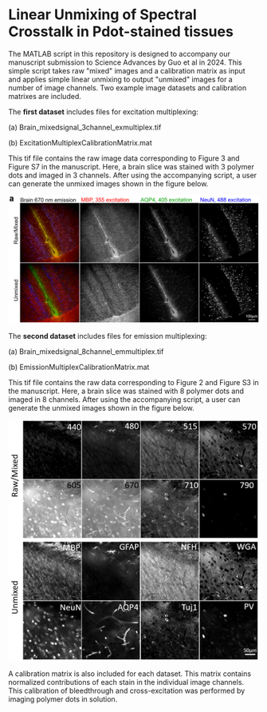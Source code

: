 # Linear Unmixing of Spectral Crosstalk in Pdot-stained tissues 
The MATLAB script in this repository is designed to accompany our manuscript submission to Science Advances by Guo et al in 2024. This simple script takes raw "mixed" images and a calibration matrix as input and applies simple linear unmixing to output "unmixed" images for a number of image channels.
Two example image datasets and calibration matrixes are included. 

The **first dataset** includes files for excitation multiplexing:

(a) Brain_mixedsignal_3channel_exmultiplex.tif

(b) ExcitationMultiplexCalibrationMatrix.mat

This tif file contains the raw image data corresponding to Figure 3 and Figure S7 in the manuscript. Here, a brain slice was stained with 3 polymer dots and imaged in 3 channels. After using the accompanying script, a user can generate the unmixed images shown in the figure below. 

![<Excitation Multiplexing of 3 channels in the mouse brain>](https://github.com/chetan-poudel/Pdot-linearunmixing/blob/main/ExMultiplex.png)


The **second dataset** includes files for emission multiplexing:

(a) Brain_mixedsignal_8channel_emmultiplex.tif

(b) EmissionMultiplexCalibrationMatrix.mat

This tif file contains the raw data corresponding to Figure 2 and Figure S3 in the manuscript. Here, a brain slice was stained with 8 polymer dots and imaged in 8 channels. After using the accompanying script, a user can generate the unmixed images shown in the figure below. 

![<Emission Multiplexing of 8 channels in the mouse brain>](https://github.com/chetan-poudel/Pdot-linearunmixing/blob/main/EmMultiplex.png)


A calibration matrix is also included for each dataset. This matrix contains normalized contributions of each stain in the individual image channels. This calibration of bleedthrough and cross-excitation was performed by imaging polymer dots in solution.



